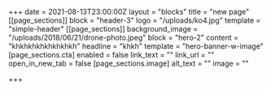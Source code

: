 +++
date = 2021-08-13T23:00:00Z
layout = "blocks"
title = "new page"
[[page_sections]]
block = "header-3"
logo = "/uploads/ko4.jpg"
template = "simple-header"
[[page_sections]]
background_image = "/uploads/2018/06/21/drone-photo.jpeg"
block = "hero-2"
content = "khkhkhkhkhkhkhkh"
headline = "khkh"
template = "hero-banner-w-image"
[page_sections.cta]
enabled = false
link_text = ""
link_url = ""
open_in_new_tab = false
[page_sections.image]
alt_text = ""
image = ""

+++
